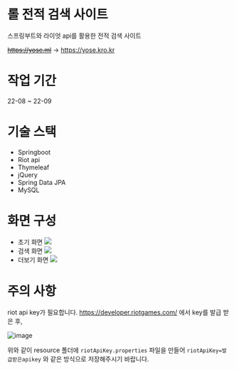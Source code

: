 # 롤 전적 검색 사이트
스프링부트와 라이엇 api를 활용한 전적 검색 사이트

~~https://yose.ml~~ -> https://yose.kro.kr


# 작업 기간
22-08 ~ 22-09


# 기술 스택
- Springboot
- Riot api
- Thymeleaf
- jQuery
- Spring Data JPA
- MySQL


# 화면 구성
- 초기 화면
![](https://velog.velcdn.com/images/y00913/post/1e6468da-0717-432e-aa7e-61371a062b69/image.png)
- 검색 화면
![](https://velog.velcdn.com/images/y00913/post/60497c6f-90e3-46e5-8591-3c5f02f890ac/image.png)
- 더보기 화면
![](https://velog.velcdn.com/images/y00913/post/fba0235e-68a4-4da8-bdad-e097b658f3be/image.png)


# 주의 사항
riot api key가 필요합니다. https://developer.riotgames.com/ 에서 key를 발급 받은 후, 

![image](https://user-images.githubusercontent.com/42912205/188107260-c9cc06db-71a4-46bb-bbfd-ddffc2bcc865.png)

위와 같이 resource 폴더에 ```riotApiKey.properties``` 파일을 만들어 ```riotApiKey=발급받은apikey``` 와 같은 방식으로 저장해주시기 바랍니다.
